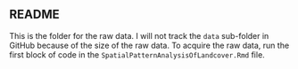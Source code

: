 ## README

This is the folder for the raw data. I will not track the `data` sub-folder in GitHub because of the size of the raw data. To acquire the raw data, run the first block of code in the `SpatialPatternAnalysisOfLandcover.Rmd` file.